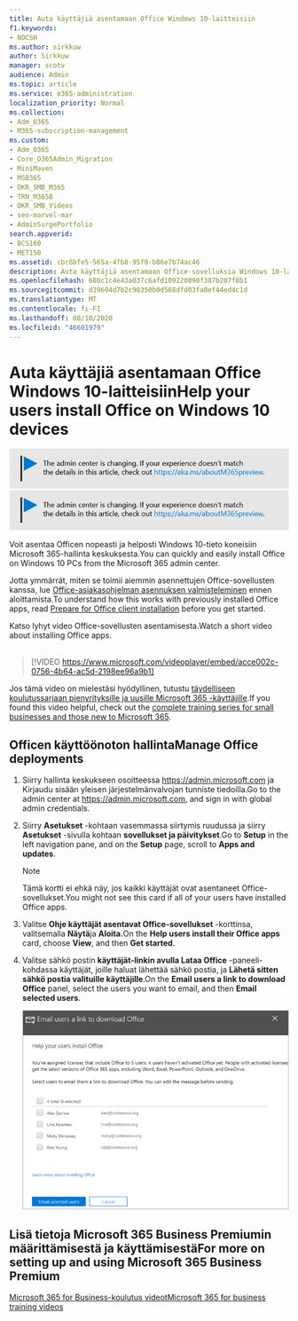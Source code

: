 ```yaml
---
title: Auta käyttäjiä asentamaan Office Windows 10-laitteisiin
f1.keywords:
- NOCSH
ms.author: sirkkuw
author: Sirkkuw
manager: scotv
audience: Admin
ms.topic: article
ms.service: o365-administration
localization_priority: Normal
ms.collection:
- Adm_O365
- M365-subscription-management
ms.custom:
- Adm_O365
- Core_O365Admin_Migration
- MiniMaven
- MSB365
- OKR_SMB_M365
- TRN_M365B
- OKR_SMB_Videos
- seo-marvel-mar
- AdminSurgePortfolio
search.appverid:
- BCS160
- MET150
ms.assetid: cbc6bfe5-565a-4fb8-95f0-b06e7b74ac46
description: Auta käyttäjiä asentamaan Office-sovelluksia Windows 10-laitteisiin ja asentamaan Office Windows 10-tieto koneisiin helposti Microsoft 365-hallinta keskuksesta.
ms.openlocfilehash: 680c1c4e43a037c6afd109220090f387b207f8b1
ms.sourcegitcommit: d39694d7b2c98350b0d568dfd03fa0ef44ed4c1d
ms.translationtype: MT
ms.contentlocale: fi-FI
ms.lasthandoff: 08/10/2020
ms.locfileid: "46601979"
---
```

# <a name="help-your-users-install-office-on-windows-10-devices"></a><span data-ttu-id="1d4b6-103">Auta käyttäjiä asentamaan Office Windows 10-laitteisiin</span><span class="sxs-lookup"><span data-stu-id="1d4b6-103">Help your users install Office on Windows 10 devices</span></span>

<span data-ttu-id="1d4b6-104">[![Selite, jossa ilmoitetaan, että hallintakeskus muuttuu. Lisätietoja löytyy osoitteesta aka.ms/aboutM365preview.](../media/m365admincenterchanging.png)](https://docs.microsoft.com/office365/admin/microsoft-365-admin-center-preview)</span><span class="sxs-lookup"><span data-stu-id="1d4b6-104">[![Label to let you know the admin center is changing and you can find more details at aka.ms/aboutM365preview.](../media/m365admincenterchanging.png)](https://docs.microsoft.com/office365/admin/microsoft-365-admin-center-preview)</span></span>

<span data-ttu-id="1d4b6-105">Voit asentaa Officen nopeasti ja helposti Windows 10-tieto koneisiin Microsoft 365-hallinta keskuksesta.</span><span class="sxs-lookup"><span data-stu-id="1d4b6-105">You can quickly and easily install Office on Windows 10 PCs from the Microsoft 365 admin center.</span></span>
  
<span data-ttu-id="1d4b6-106">Jotta ymmärrät, miten se toimii aiemmin asennettujen Office-sovellusten kanssa, lue [Office-asiakasohjelman asennuksen valmisteleminen](prepare-for-office-client-deployment.md) ennen aloittamista.</span><span class="sxs-lookup"><span data-stu-id="1d4b6-106">To understand how this works with previously installed Office apps, read [Prepare for Office client installation](prepare-for-office-client-deployment.md) before you get started.</span></span>

<span data-ttu-id="1d4b6-107">Katso lyhyt video Office-sovellusten asentamisesta.</span><span class="sxs-lookup"><span data-stu-id="1d4b6-107">Watch a short video about installing Office apps.</span></span><br><br>

> [!VIDEO https://www.microsoft.com/videoplayer/embed/acce002c-0756-4b64-ac5d-2198ee96a9b1] 

<span data-ttu-id="1d4b6-108">Jos tämä video on mielestäsi hyödyllinen, tutustu [täydelliseen koulutussarjaan pienyrityksille ja uusille Microsoft 365 -käyttäjille](https://support.microsoft.com/office/6ab4bbcd-79cf-4000-a0bd-d42ce4d12816).</span><span class="sxs-lookup"><span data-stu-id="1d4b6-108">If you found this video helpful, check out the [complete training series for small businesses and those new to Microsoft 365](https://support.microsoft.com/office/6ab4bbcd-79cf-4000-a0bd-d42ce4d12816).</span></span>

## <a name="manage-office-deployments"></a><span data-ttu-id="1d4b6-109">Officen käyttöönoton hallinta</span><span class="sxs-lookup"><span data-stu-id="1d4b6-109">Manage Office deployments</span></span>

1. <span data-ttu-id="1d4b6-110">Siirry hallinta keskukseen osoitteessa <a href="https://go.microsoft.com/fwlink/p/?linkid=2024339" target="_blank">https://admin.microsoft.com</a> ja Kirjaudu sisään yleisen järjestelmänvalvojan tunniste tiedoilla.</span><span class="sxs-lookup"><span data-stu-id="1d4b6-110">Go to the admin center at <a href="https://go.microsoft.com/fwlink/p/?linkid=2024339" target="_blank">https://admin.microsoft.com</a>, and sign in with global admin credentials.</span></span> 

2. <span data-ttu-id="1d4b6-111">Siirry **Asetukset** -kohtaan vasemmassa siirtymis ruudussa ja siirry **Asetukset** -sivulla kohtaan **sovellukset ja päivitykset**.</span><span class="sxs-lookup"><span data-stu-id="1d4b6-111">Go to **Setup** in the left navigation pane, and on the **Setup** page, scroll to **Apps and updates**.</span></span>
    > [!NOTE]
    > <span data-ttu-id="1d4b6-112">Tämä kortti ei ehkä näy, jos kaikki käyttäjät ovat asentaneet Office-sovellukset.</span><span class="sxs-lookup"><span data-stu-id="1d4b6-112">You might not see this card if all of your  users have installed Office apps.</span></span>
  
3. <span data-ttu-id="1d4b6-113">Valitse **Ohje käyttäjät asentavat Office-sovellukset** -korttinsa, valitsemalla **Näytä**ja **Aloita.**</span><span class="sxs-lookup"><span data-stu-id="1d4b6-113">On the **Help users install their Office apps** card, choose **View**, and then **Get started**.</span></span>
    
4. <span data-ttu-id="1d4b6-114">Valitse sähkö postin **käyttäjät-linkin avulla Lataa Office** -paneeli-kohdassa käyttäjät, joille haluat lähettää sähkö postia, ja **Lähetä sitten sähkö postia valituille käyttäjille**.</span><span class="sxs-lookup"><span data-stu-id="1d4b6-114">On the **Email users a link to download Office** panel, select the users you want to email, and then **Email selected users**.</span></span>

   ![Valitse käyttäjät, jos haluat lähettää sähkö postia Office Download-linkillä.](../media/sendemailtousers.png)

## <a name="for-more-on-setting-up-and-using-microsoft-365-business-premium"></a><span data-ttu-id="1d4b6-116">Lisä tietoja Microsoft 365 Business Premiumin määrittämisestä ja käyttämisestä</span><span class="sxs-lookup"><span data-stu-id="1d4b6-116">For more on setting up and using Microsoft 365 Business Premium</span></span>

[<span data-ttu-id="1d4b6-117">Microsoft 365 for Business-koulutus videot</span><span class="sxs-lookup"><span data-stu-id="1d4b6-117">Microsoft 365 for business training videos</span></span>](https://support.microsoft.com/office/6ab4bbcd-79cf-4000-a0bd-d42ce4d12816)
